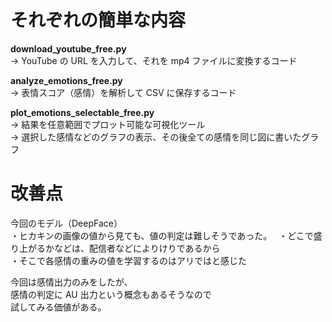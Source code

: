 # それぞれの簡単な内容

**download_youtube_free.py**  
→ YouTube の URL を入力して、それを mp4 ファイルに変換するコード  

**analyze_emotions_free.py**  
→ 表情スコア（感情）を解析して CSV に保存するコード  

**plot_emotions_selectable_free.py**  
→ 結果を任意範囲でプロット可能な可視化ツール  
→ 選択した感情などのグラフの表示、その後全ての感情を同じ図に書いたグラフ

# 改善点
今回のモデル（DeepFace）  
・ヒカキンの画像の値から見ても、値の判定は難しそうであった。　
・どこで盛り上がるかなどは、配信者などによりけりであるから  
・そこで各感情の重みの値を学習するのはアリではと感じた  
  
今回は感情出力のみをしたが、  
感情の判定に AU 出力という概念もあるそうなので  
試してみる価値がある。  
